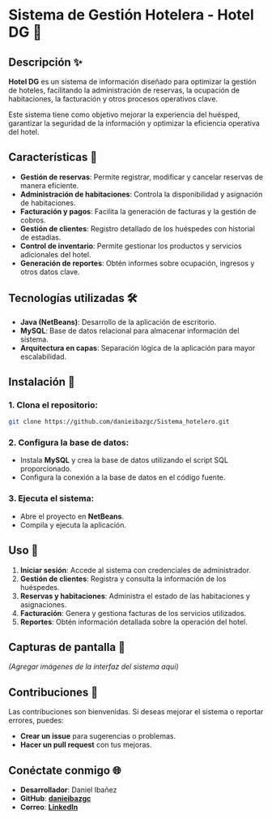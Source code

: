 # Sistema de Gestión Hotelera - Hotel DG 🏨

## Descripción ✨
**Hotel DG** es un sistema de información diseñado para optimizar la gestión de hoteles, facilitando la administración de reservas, la ocupación de habitaciones, la facturación y otros procesos operativos clave. 

Este sistema tiene como objetivo mejorar la experiencia del huésped, garantizar la seguridad de la información y optimizar la eficiencia operativa del hotel.

## Características 🚀
- **Gestión de reservas**: Permite registrar, modificar y cancelar reservas de manera eficiente.
- **Administración de habitaciones**: Controla la disponibilidad y asignación de habitaciones.
- **Facturación y pagos**: Facilita la generación de facturas y la gestión de cobros.
- **Gestión de clientes**: Registro detallado de los huéspedes con historial de estadías.
- **Control de inventario**: Permite gestionar los productos y servicios adicionales del hotel.
- **Generación de reportes**: Obtén informes sobre ocupación, ingresos y otros datos clave.

## Tecnologías utilizadas 🛠️
- **Java (NetBeans)**: Desarrollo de la aplicación de escritorio.
- **MySQL**: Base de datos relacional para almacenar información del sistema.
- **Arquitectura en capas**: Separación lógica de la aplicación para mayor escalabilidad.

## Instalación 🔧
### 1. Clona el repositorio:
```bash
git clone https://github.com/danieibazgc/Sistema_hotelero.git
```

### 2. Configura la base de datos:
- Instala **MySQL** y crea la base de datos utilizando el script SQL proporcionado.
- Configura la conexión a la base de datos en el código fuente.

### 3. Ejecuta el sistema:
- Abre el proyecto en **NetBeans**.
- Compila y ejecuta la aplicación.

## Uso 📝
1. **Iniciar sesión**: Accede al sistema con credenciales de administrador.
2. **Gestión de clientes**: Registra y consulta la información de los huéspedes.
3. **Reservas y habitaciones**: Administra el estado de las habitaciones y asignaciones.
4. **Facturación**: Genera y gestiona facturas de los servicios utilizados.
5. **Reportes**: Obtén información detallada sobre la operación del hotel.

## Capturas de pantalla 📸
*(Agregar imágenes de la interfaz del sistema aquí)*

## Contribuciones 🤝
Las contribuciones son bienvenidas. Si deseas mejorar el sistema o reportar errores, puedes:
- **Crear un issue** para sugerencias o problemas.
- **Hacer un pull request** con tus mejoras.

## Conéctate conmigo 🌐
- **Desarrollador**: Daniel Ibañez
- **GitHub**: **[danieibazgc](https://github.com/danieibazgc)**
- **Correo**: **[LinkedIn](https://www.linkedin.com/in/danieibazgc/)**
